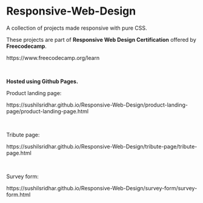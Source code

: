 # Responsive-Web-Design
<p>A collection of projects made responsive with pure CSS.</p>

<p>These projects are part of <b>Responsive Web Design Certification</b> offered by <b>Freecodecamp</b>.</p>
<p>https://www.freecodecamp.org/learn</p>

<br />

<p><b>Hosted using Github Pages.</b></p>

<p>Product landing page:</p>
<p>https://sushilsridhar.github.io/Responsive-Web-Design/product-landing-page/product-landing-page.html</p>

<br />
<p>Tribute page:</p>
<p>https://sushilsridhar.github.io/Responsive-Web-Design/tribute-page/tribute-page.html</p>

<br />
<p>Survey form:</p>
<p>https://sushilsridhar.github.io/Responsive-Web-Design/survey-form/survey-form.html</p>

